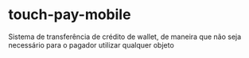 # touch-pay-mobile

Sistema de transferência de crédito de wallet, de maneira que não seja necessário para o pagador utilizar qualquer objeto
